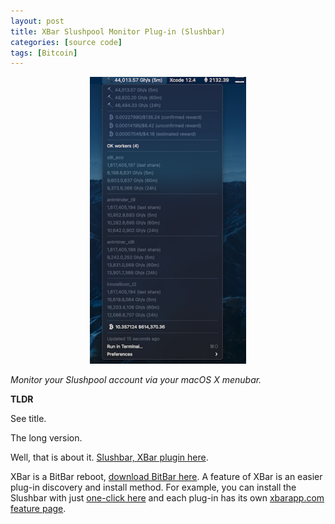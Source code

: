 ```yaml
---
layout: post
title: XBar Slushpool Monitor Plug-in (Slushbar)
categories: [source code]
tags: [Bitcoin]
---
```


<div style="text-align: center"><img src="https://raw.githubusercontent.com/pleasemarkdarkly/slushpool-xbar-plugin/main/images/slushpool-xbar-plugin-smaller.png" alt="slushbar" style="width: 250px;"/></div>

_Monitor your Slushpool account via your macOS X menubar._

__TLDR__

See title.

The long version.

Well, that is about it. [Slushbar, XBar plugin here](https://github.com/pleasemarkdarkly/slushpool-xbar-plugin).

XBar is a BitBar reboot, [download BitBar here](https://github.com/matryer/xbar/releases/latest). A feature of XBar is an easier plug-in discovery and install method. For example, you can install the Slushbar with just [one-click here](https://xbarapp.com/docs/plugins/Cryptocurrency/slushpool.5m.js.html) and each plug-in has its own [xbarapp.com feature page](https://xbarapp.com/docs/plugins/Cryptocurrency/slushpool.5m.js.html).

